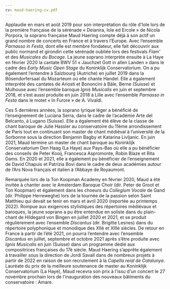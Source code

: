 ```yaml
---
cv: maud-haering-cv.pdf
---
```

Applaudie en mars et août 2019 pour son interprétation du rôle d'Iole lors de la première française de la sérénade « Deianira, Iole ed Ercole » de Nicola Porpora, la soprano française Maud Haering compte déjà à son actif un grand nombre de concerts en France et à travers l’Europe. Avec l’ensemble *Parnasso in Festa*, dont elle est membre fondateur, elle fait découvrir aux public normand et girondin cette sérénade oubliée lors des festivals *Flam’* et des *Musicales du Bocage*. La jeune soprano interprète ensuite à La Haye en février 2020 la cantate BWV 51 « Jauchzet Gott in allen Landen » dans le cadre des *Early Music Open Stage* du Koninklijk Conservatorium. On a pu également l’entendre à Salzbourg (Autriche) en juillet 2019 dans la Bösendorfersaal du Mozarteum où elle chante Handel. Elle a également interprété des cantates de Ariosti et Bononcini à Bâle, Berne (Suisse) et Mulhouse avec l’ensemble baroque *Ignis Musicalis* en juin et septembre 2018, et s’est aussi produite en juin 2018 à Lille avec l’ensemble *Parnasso in Festa* dans le motet « In Furore » de A. Vivaldi.

Ces 5 dernières années, la soprano lyrique léger a bénéficié de l’enseignement de Luciana Serra, dans le cadre de l’académie Arte del Belcanto, à Lugano (Suisse). Elle a également été élève de la classe de chant baroque de Julie Hassler au conservatoire du 11ème arrondissement de Paris tout en continuant son master de chant médiéval à l’université de la Sorbonne sous la direction Benjamin Bagby et Katarina Livljanic. En juin 2021, Maud termine un master de chant baroque au Koninklijk Conservatorium Den Haag (La Haye) aux Pays-Bas où elle a pu bénéficier des conseils de Peter Kooij, Francesca Aspromonte, Robin Blaze et Rita Dams. En 2020 et 2021, elle a également pu bénéficier de l’enseignement de David Chapuis et Patrizia Bovi dans le cadre de deux académies autour de l’Ars Nova français et italien à l’Abbaye de Royaumont.

Remarquée lors de la Ton Koopman Academy en février 2020, Maud a été invitée à chanter avec le Amsterdam Baroque Choir (dir. Peter de Groot et Ton Koopman) et également dans les choeurs du *Collegium Vocale* de Gand (dir. Philippe Herreweghe) lors de la tournée de la passion selon Saint Matthieu qui devait se tenir en mars et avril 2020 (reportée au printemps 2022). Rompue aux exigences stylistiques des répertoires médiévaux et baroques, la jeune soprano a pu être entendue en soliste dans du plain-chant de Hildegard von Bingen en juillet 2020 et 2021, et se produit régulièrement avec l’ensemble *Discantus* (dir. Brigitte Lesnes) dans du répertoire polyphonique et monodique des XIIè et XIIIè siècles. De retour en France à partir de l’été 2021, on pourra l’entendre avec l’ensemble *Discantus* en juillet, septembre et octobre 2021 après s’être produite avec *Ignis Musicalis* en juin (Suisse) dans un programme dédié aux compositrices françaises du 17è siècle. Maud Haering s’apprête également à travailler sous la direction de Jordi Savall dans de nombreux projets à partir de 2022 en raison de son recrutement à la *Capella reial de Catalunya*. Lauréate du prix de la meilleure soutenance de master au Koninklijk Conservatorium (La Haye), Maud recevra son prix à l'issu d'un concert le 27 novembre prochain lors de l'inauguration des nouveaux bâtiments du conservatoire : Amare.